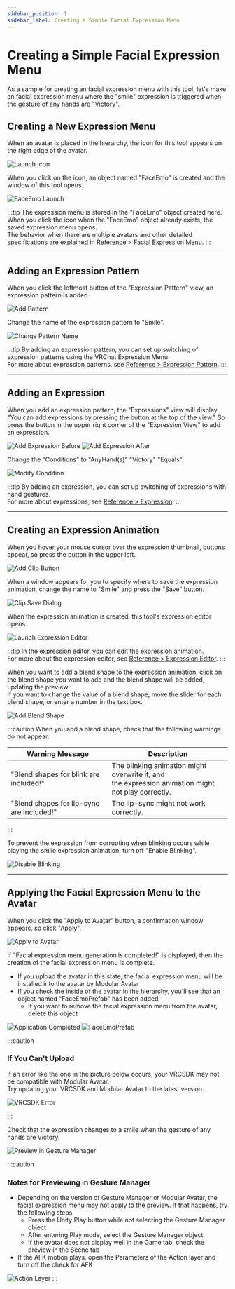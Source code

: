 ```yaml
---
sidebar_position: 1
sidebar_label: Creating a Simple Facial Expression Menu
---
```


# Creating a Simple Facial Expression Menu

As a sample for creating an facial expression menu with this tool, let's make an facial expression menu where the "smile" expression is triggered when the gesture of any hands are "Victory".

## Creating a New Expression Menu

When an avatar is placed in the hierarchy, the icon for this tool appears on the right edge of the avatar.

![Launch Icon](launch_icon.png)

When you click on the icon, an object named "FaceEmo" is created and the window of this tool opens.

![FaceEmo Launch](launch_face_emo.png)

:::tip
The expression menu is stored in the "FaceEmo" object created here.  
When you click the icon when the "FaceEmo" object already exists, the saved expression menu opens.  
The behavior when there are multiple avatars and other detailed specifications are explained in [Reference > Facial Expression Menu](../../reference/menu).
:::

---
## Adding an Expression Pattern

When you click the leftmost button of the "Expression Pattern" view, an expression pattern is added.

![Add Pattern](add_pattern.png)

Change the name of the expression pattern to "Smile".

![Change Pattern Name](modify_pattern_name.png)

:::tip
By adding an expression pattern, you can set up switching of expression patterns using the VRChat Expression Menu.  
For more about expression patterns, see [Reference > Expression Pattern](../../reference/pattern).
:::

---
## Adding an Expression

When you add an expression pattern, the "Expressions" view will display "You can add expressions by pressing the button at the top of the view." So press the button in the upper right corner of the "Expression View" to add an expression.

![Add Expression Before](add_expression_before.png)
![Add Expression After](add_expression_after.png)

Change the "Conditions" to "AnyHand(s)" "Victory" "Equals".

![Modify Condition](modify_condition.png)

:::tip
By adding an expression, you can set up switching of expressions with hand gestures.  
For more about expressions, see [Reference > Expression](../../reference/expression).
:::

---
## Creating an Expression Animation

When you hover your mouse cursor over the expression thumbnail, buttons appear, so press the button in the upper left.

![Add Clip Button](add_clip_button.png)

When a window appears for you to specify where to save the expression animation, change the name to "Smile" and press the "Save" button.

![Clip Save Dialog](clip_save_dialog.png)

When the expression animation is created, this tool's expression editor opens.

![Launch Expression Editor](launch_expression_editor.png)

:::tip
In the expression editor, you can edit the expression animation.  
For more about the expression editor, see [Reference > Expression Editor](../../reference/expression-editor).
:::

When you want to add a blend shape to the expression animation, click on the blend shape you want to add and the blend shape will be added, updating the preview.  
If you want to change the value of a blend shape, move the slider for each blend shape, or enter a number in the text box.

![Add Blend Shape](add_blendshape.png)

:::caution
When you add a blend shape, check that the following warnings do not appear.

|<center>Warning Message</center>|<center>Description</center>|
|:-|:-|
|"Blend shapes for blink are included!"|The blinking animation might overwrite it, and<br/>the expression animation might not play correctly.|
|"Blend shapes for lip-sync are included!"|The lip-sync might not work correctly.|
:::

To prevent the expression from corrupting when blinking occurs while playing the smile expression animation, turn off "Enable Blinking".

![Disable Blinking](disable_blink.png)

---
## Applying the Facial Expression Menu to the Avatar

When you click the "Apply to Avatar" button, a confirmation window appears, so click "Apply".

![Apply to Avatar](apply_to_avatar.png)

If "Facial expression menu generation is completed!" is displayed, then the creation of the facial expression menu is complete.

- If you upload the avatar in this state, the facial expression menu will be installed into the avatar by Modular Avatar
- If you check the inside of the avatar in the hierarchy, you'll see that an object named "FaceEmoPrefab" has been added
    - If you want to remove the facial expression menu from the avatar, delete this object

![Application Completed](application_completed.png)
![FaceEmoPrefab](face_emo_prefab.png)

:::caution
### If You Can't Upload

If an error like the one in the picture below occurs, your VRCSDK may not be compatible with Modular Avatar.  
Try updating your VRCSDK and Modular Avatar to the latest version.

![VRCSDK Error](sdk_error.png)

:::

Check that the expression changes to a smile when the gesture of any hands are Victory.

![Preview in Gesture Manager](preview_in_gesture_manager.png)

:::caution
### Notes for Previewing in Gesture Manager

- Depending on the version of Gesture Manager or Modular Avatar, the facial expression menu may not apply to the preview. If that happens, try the following steps
    - Press the Unity Play button while not selecting the Gesture Manager object
    - After entering Play mode, select the Gesture Manager object
    - If the avatar does not display well in the Game tab, check the preview in the Scene tab
- If the AFK motion plays, open the Parameters of the Action layer and turn off the check for AFK

![Action Layer](action_layer.png)
:::
